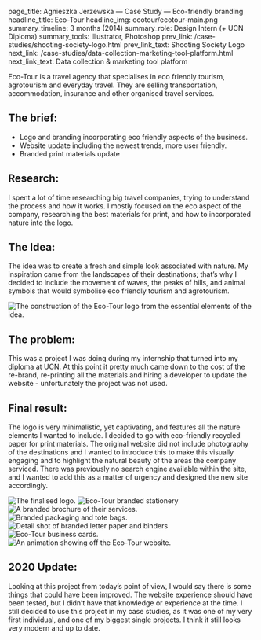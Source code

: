 page_title: Agnieszka Jerzewska — Case Study — Eco-friendly branding
headline_title: Eco-Tour
headline_img: ecotour/ecotour-main.png
summary_timeline: 3 months (2014)
summary_role: Design Intern (+ UCN Diploma)
summary_tools: Illustrator, Photoshop
prev_link: /case-studies/shooting-society-logo.html
prev_link_text: Shooting Society Logo
next_link: /case-studies/data-collection-marketing-tool-platform.html
next_link_text: Data collection & marketing tool platform

Eco-Tour is a travel agency that specialises in eco friendly tourism, agrotourism and everyday travel. They are 
selling transportation, accommodation, insurance and other organised travel services.

## The brief:

* Logo and branding incorporating eco friendly aspects of the business.
* Website update including the newest trends, more user friendly.
* Branded print materials update

## Research:

I spent a lot of time researching big travel companies, trying to understand the process and how it works. 
I mostly focused on the eco aspect of the company, researching the best materials for print, and 
how to incorporated nature into the logo.

## The Idea:

The idea was to create a fresh and simple look associated with nature. My inspiration came from the landscapes of 
their destinations; that’s why I decided to include the movement of waves, the peaks of hills, and animal symbols 
that would symbolise eco friendly tourism and agrotourism.

<div class="graphic ultrawide">
    <img src="/resources/img/case-studies/pages/ecotour/ecotour-logo1.png" 
    alt="The construction of the Eco-Tour logo from the essential elements of the idea."/>
</div>

## The problem:

This was a project I was doing during my internship that turned into my diploma at UCN. At this point it pretty much 
came down to the cost of the re-brand, re-printing all the materials and hiring a developer to update the 
website - unfortunately the project was not used.

## Final result:

The logo is very minimalistic, yet captivating, and features all the nature elements I wanted to include. 
I decided to go with eco-friendly recycled paper for print materials. The original website did not include photography
of the destinations and I wanted to introduce this to make this visually engaging and to highlight the natural beauty
of the areas the company serviced.  There was previously no search engine available within the site, and I wanted to add 
this as a matter of urgency and designed the new site accordingly.

<div class="graphic ultrawide split eco-montage1">
    <img src="/resources/img/case-studies/pages/ecotour/ecotour-final1.png" 
    alt="The finalised logo." style="grid-area: A;"/>
    <img src="/resources/img/case-studies/pages/ecotour/ecotour-final2.png" 
    alt="Eco-Tour branded stationery" style="grid-area: B;"/>
</div>
<div class="graphic ultrawide split eco-montage2">
    <img src="/resources/img/case-studies/pages/ecotour/ecotour-final3.png" 
    alt="A branded brochure of their services." style="grid-area: C;"/>
    <img src="/resources/img/case-studies/pages/ecotour/ecotour-final4.png" 
    alt="Branded packaging and tote bags." style="grid-area: D;"/>
</div>
<div class="graphic ultrawide split eco-montage3">
    <img src="/resources/img/case-studies/pages/ecotour/ecotour-final5.png" 
    alt="Detail shot of branded letter paper and binders" style="grid-area: E;"/>
    <img src="/resources/img/case-studies/pages/ecotour/ecotour-final6.png" 
    alt="Eco-Tour business cards." style="grid-area: F;"/>
    <img src="/resources/img/case-studies/pages/ecotour/ecotour.gif" 
    alt="An animation showing off the Eco-Tour website." style="grid-area: G;"/>
</div>

## 2020 Update:

Looking at this project from today’s point of view, I would say there is some things that could have been 
improved. The website experience should have been tested, but I didn’t have that knowledge or experience 
at the time. I still decided to use this project in my case studies, as it was one of my very first 
individual, and one of my biggest single projects. I think it still looks very modern and up to date.